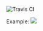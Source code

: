 ![Travis CI](https://travis-ci.org/mvcisback/multidim-threshold.svg?branch=master)

Example:
![](http://svgur.com/i/8r.svg)
